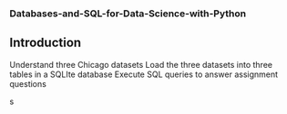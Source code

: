 ### Databases-and-SQL-for-Data-Science-with-Python

## Introduction
Understand three Chicago datasets
Load the three datasets into three tables in a SQLIte database
Execute SQL queries to answer assignment questions

s
